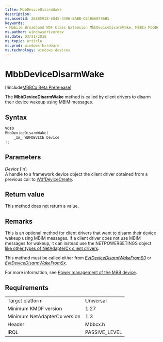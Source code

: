 ```yaml
---
title: MbbDeviceDisarmWake
description: 
ms.assetid: 268B5938-8845-4496-BABB-C84BA6B796B5
keywords:
- Mobile Broadband WDF Class Extension MbbDeviceDisarmWake, MBBCx MbbDeviceDisarmWake
ms.author: windowsdriverdev
ms.date: 03/21/2018
ms.topic: article
ms.prod: windows-hardware
ms.technology: windows-devices
---
```


# MbbDeviceDisarmWake

[!include[MBBCx Beta Prerelease](../mbbcx-beta-prerelease.md)]

The **MbbDeviceDisarmWake** method is called by client drivers to disarm their device wakeup using MBIM messages.

## Syntax

```C++
VOID
MbbDeviceDisarmWake(
    _In_ WDFDEVICE Device
);
```

## Parameters

*Device* [in]  
A handle to a framework device object the client driver obtained from a previous call to [WdfDeviceCreate](https://docs.microsoft.com/windows-hardware/drivers/ddi/content/wdfdevice/nf-wdfdevice-wdfdevicecreate).

## Return value

This method does not return a value.

## Remarks

This is an optional method for client drivers that want to disarm their device wakeup using MBIM messages. If a client driver does not use MBIM messages for wakeup, it can instead use the NETPOWERSETINGS object [like other types of NetAdapterCx client drivers](https://docs.microsoft.com/windows-hardware/drivers/netcx/configuring-power-management).

This method must be called either from [*EvtDeviceDisarmWakeFromS0*](https://docs.microsoft.com/windows-hardware/drivers/ddi/content/wdfdevice/nc-wdfdevice-evt_wdf_device_disarm_wake_from_s0) or [*EvtDeviceDisarmWakeFromSx*](https://docs.microsoft.com/windows-hardware/drivers/ddi/content/wdfdevice/nc-wdfdevice-evt_wdf_device_disarm_wake_from_sx).

For more information, see [Power management of the MBB device](writing-an-mbbcx-client-driver.md#power-management-of-the-mbb-device).

## Requirements

|     |     |
| --- | --- |
| Target platform | Universal |
| Minimum KMDF version | 1.27 |
| Minimum NetAdapterCx version | 1.3 |
| Header | Mbbcx.h |
| IRQL | PASSIVE_LEVEL |